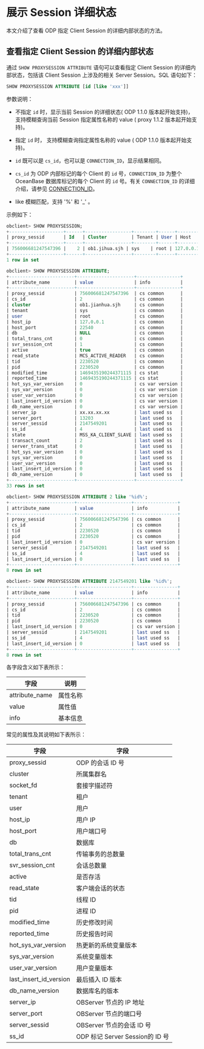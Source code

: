 # 展示 Session 详细状态

本文介绍了查看 ODP 指定 Client Session 的详细内部状态的方法。

## 查看指定 Client Session 的详细内部状态

通过 `SHOW PROXYSESSION ATTRIBUTE` 语句可以查看指定 Client Session 的详细内部状态，包括该 Client Session 上涉及的相关 Server Session。SQL 语句如下：

```sql
SHOW PROXYSESSION ATTRIBUTE [id [like 'xxx']]
```

参数说明：

* 不指定 `id` 时，显示当前 Session 的详细状态( ODP 1.1.0 版本起开始支持)，支持模糊查询当前 Session 指定属性名称的 value ( proxy 1.1.2 版本起开始支持)。

* 指定 `id` 时， 支持模糊查询指定属性名称的 value ( ODP 1.1.0 版本起开始支持)。

* `id` 既可以是 `cs_id`，也可以是 `CONNECTION_ID`，显示结果相同。

* `cs_id` 为 ODP 内部标记的每个 Client 的 `id` 号，`CONNECTION_ID` 为整个 OceanBase 数据库标记的每个 Client 的 `id` 号。有关 `CONNECTION_ID` 的详细介绍，请参见 [CONNECTION_ID](../../500.sql-reference/100.sql-syntax/200.common-tenant-of-mysql-mode/400.functions-of-mysql-mode/600.information-functions-of-mysql-mode/500.connection-id-of-mysql-mode.md)。

* like 模糊匹配，支持 '%' 和 '_' 。

示例如下：

```sql
obclient> SHOW PROXYSESSION;
+--------------------+------+-----------------+--------+------+-----------------+------+-------------+-------------------+-------------------+---------+---------+
| proxy_sessid       | Id   | Cluster         | Tenant | User | Host            | db   | trans_count | svr_session_count | state             | tid     | pid     |
+--------------------+------+-----------------+--------+------+-----------------+------+-------------+-------------------+-------------------+---------+---------+
| 756006681247547396 |    2 | ob1.jihua.sjh | sys    | root | 127.0.0.1:22540 | NULL |           0 |                 1 | MCS_ACTIVE_READER | 2230520 | 2230520 |
+--------------------+------+-----------------+--------+------+-----------------+------+-------------+-------------------+-------------------+---------+---------+
1 row in set

obclient> SHOW PROXYSESSION ATTRIBUTE;
+------------------------+---------------------+----------------+
| attribute_name         | value               | info           |
+------------------------+---------------------+----------------+
| proxy_sessid           | 756006681247547396  | cs common      |
| cs_id                  | 2                   | cs common      |
| cluster                | ob1.jianhua.sjh     | cs common      |
| tenant                 | sys                 | cs common      |
| user                   | root                | cs common      |
| host_ip                | 127.0.0.1           | cs common      |
| host_port              | 22540               | cs common      |
| db                     | NULL                | cs common      |
| total_trans_cnt        | 0                   | cs common      |
| svr_session_cnt        | 1                   | cs common      |
| active                 | true                | cs common      |
| read_state             | MCS_ACTIVE_READER   | cs common      |
| tid                    | 2230520             | cs common      |
| pid                    | 2230520             | cs common      |
| modified_time          | 1469435190244371115 | cs stat        |
| reported_time          | 1469435190244371115 | cs stat        |
| hot_sys_var_version    | 0                   | cs var version |
| sys_var_version        | 0                   | cs var version |
| user_var_version       | 0                   | cs var version |
| last_insert_id_version | 0                   | cs var version |
| db_name_version        | 0                   | cs var version |
| server_ip              | xx.xx.xx.xx         | last used ss   |
| server_port            | 13203               | last used ss   |
| server_sessid          | 2147549201          | last used ss   |
| ss_id                  | 4                   | last used ss   |
| state                  | MSS_KA_CLIENT_SLAVE | last used ss   |
| transact_count         | 2                   | last used ss   |
| server_trans_stat      | 0                   | last used ss   |
| hot_sys_var_version    | 0                   | last used ss   |
| sys_var_version        | 0                   | last used ss   |
| user_var_version       | 0                   | last used ss   |
| last_insert_id_version | 0                   | last used ss   |
| db_name_version        | 0                   | last used ss   |
+------------------------+---------------------+----------------+
33 rows in set

obclient> SHOW PROXYSESSION ATTRIBUTE 2 like '%id%';
+------------------------+--------------------+----------------+
| attribute_name         | value              | info           |
+------------------------+--------------------+----------------+
| proxy_sessid           | 756006681247547396 | cs common      |
| cs_id                  | 2                  | cs common      |
| tid                    | 2230520            | cs common      |
| pid                    | 2230520            | cs common      |
| last_insert_id_version | 0                  | cs var version |
| server_sessid          | 2147549201         | last used ss   |
| ss_id                  | 4                  | last used ss   |
| last_insert_id_version | 0                  | last used ss   |
+------------------------+--------------------+----------------+
8 rows in set

obclient> SHOW PROXYSESSION ATTRIBUTE 2147549201 like '%id%';
+------------------------+--------------------+----------------+
| attribute_name         | value              | info           |
+------------------------+--------------------+----------------+
| proxy_sessid           | 756006681247547396 | cs common      |
| cs_id                  | 2                  | cs common      |
| tid                    | 2230520            | cs common      |
| pid                    | 2230520            | cs common      |
| last_insert_id_version | 0                  | cs var version |
| server_sessid          | 2147549201         | last used ss   |
| ss_id                  | 4                  | last used ss   |
| last_insert_id_version | 0                  | last used ss   |
+------------------------+--------------------+----------------+
8 rows in set
```

各字段含义如下表所示：

|       字段       |  说明  |
|----------------|------|
| attribute_name | 属性名称 |
| value          | 属性值  |
| info           | 基本信息 |

常见的属性及其说明如下表所示：

|           字段           |               字段                |
|------------------------|---------------------------------|
| proxy_sessid           | ODP 的会话 ID 号                |
| cluster                | 所属集群名                           |
| socket_fd              | 套接字描述符                          |
| tenant                 | 租户                              |
| user                   | 用户                              |
| host_ip                | 用户 IP                           |
| host_port              | 用户端口号                           |
| db                     | 数据库                             |
| total_trans_cnt        | 传输事务的总数量                        |
| svr_session_cnt        | 会话总数量                           |
| active                 | 是否存活                            |
| read_state             | 客户端会话的状态                        |
| tid                    | 线程 ID                           |
| pid                    | 进程 ID                           |
| modified_time          | 历史修改时间                          |
| reported_time          | 历史报告时间                          |
| hot_sys_var_version    | 热更新的系统变量版本                      |
| sys_var_version        | 系统变量版本                          |
| user_var_version       | 用户变量版本                          |
| last_insert_id_version | 最后插入 ID 版本                      |
| db_name_version        | 数据库名的版本                         |
| server_ip              | OBServer 节点的 IP 地址                |
| server_port            | OBServer 节点的端口号                   |
| server_sessid          | OBServer 节点的会话 ID 号               |
| ss_id                  | ODP 标记 Server Session的 ID 号 |
